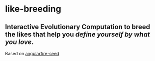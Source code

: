 # like-breeding

## Interactive Evolutionary Computation to breed the likes that help you _define yourself by what you love_.

Based on [angularfire-seed](https://github.com/firebase/angularfire-seed)
